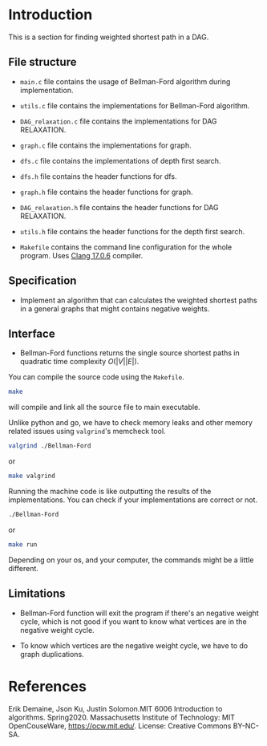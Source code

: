 # Introduction

This is a section for finding weighted shortest path in a DAG.

## File structure

- `main.c` file contains the usage of Bellman-Ford algorithm during implementation.

- `utils.c` file contains the implementations for Bellman-Ford algorithm.

- `DAG_relaxation.c` file contains the implementations for DAG RELAXATION.

- `graph.c` file contains the implementations for graph.

- `dfs.c` file contains the implementations of depth first search.

- `dfs.h` file contains the header functions for dfs.

- `graph.h` file contains the header functions for graph.

- `DAG_relaxation.h` file contains the header functions for DAG RELAXATION.

- `utils.h` file contains the header functions for the depth first search.

- `Makefile` contains the command line configuration for the whole program. Uses [Clang 17.0.6](https://clang.llvm.org) compiler.

## Specification

- Implement an algorithm that can calculates the weighted shortest paths in a general graphs that might contains negative weights.

## Interface

- Bellman-Ford functions returns the single source shortest paths in quadratic time complexity $O(|V||E|)$.

You can compile the source code using the `Makefile`.

```bash
make
```
will compile and link all the source file to main executable.

Unlike python and go, we have to check memory leaks and other memory related issues using `valgrind`'s memcheck tool.

```bash
valgrind ./Bellman-Ford
```

or 

```bash
make valgrind
```

Running the machine code is like outputting the results of the implementations. You can check if your implementations are correct or not.

```bash
./Bellman-Ford
```

or 

```bash
make run
```
Depending on your os, and your computer, the commands might be a little different.

## Limitations

- Bellman-Ford function will exit the program if there's an negative weight cycle, which is not good if you want to know what vertices are in the negative weight cycle.

- To know which vertices are the negative weight cycle, we have to do graph duplications.

# References
Erik Demaine, Json Ku, Justin Solomon.MIT 6006 Introduction to algorithms. Spring2020. Massachusetts Institute of Technology: MIT OpenCouseWare, https://ocw.mit.edu/. License: Creative Commons BY-NC-SA.
